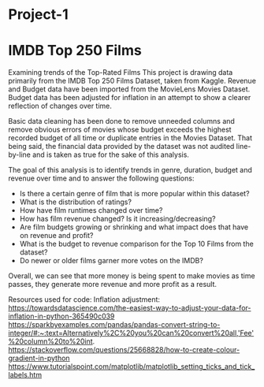 # Project-1

# IMDB Top 250 Films
Examining trends of the Top-Rated Films
This project is drawing data primarily from the IMDB Top 250 Films Dataset, taken from Kaggle. Revenue and Budget data have been imported from the MovieLens Movies Dataset. Budget data has been adjusted for inflation in an attempt to show a clearer reflection of changes over time.

Basic data cleaning has been done to remove unneeded columns and remove obvious errors of movies whose budget exceeds the highest recorded budget of all time or duplicate entries in the Movies Dataset. That being said, the financial data provided by the dataset was not audited line-by-line and is taken as true for the sake of this analysis.

The goal of this analysis is to identify trends in genre, duration, budget and revenue over time and to answer the following questions:

- Is there a certain genre of film that is more popular within this dataset?
- What is the distribution of ratings?
- How have film runtimes changed over time?
- How has film revenue changed? Is it increasing/decreasing?
- Are film budgets growing or shrinking and what impact does that have on revenue and profit?
- What is the budget to revenue comparison for the Top 10 Films from the dataset?
- Do newer or older films garner more votes on the IMDB?

Overall, we can see that more money is being spent to make movies as time passes, they generate more revenue and more profit as a result.


Resources used for code:
Inflation adjustment:  https://towardsdatascience.com/the-easiest-way-to-adjust-your-data-for-inflation-in-python-365490c039
https://sparkbyexamples.com/pandas/pandas-convert-string-to-integer/#:~:text=Alternatively%2C%20you%20can%20convert%20all,'Fee'%20column%20to%20int.
https://stackoverflow.com/questions/25668828/how-to-create-colour-gradient-in-python
https://www.tutorialspoint.com/matplotlib/matplotlib_setting_ticks_and_tick_labels.htm
